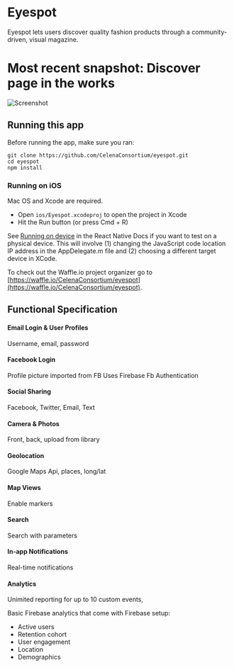 # Eyespot

Eyespot lets users discover quality fashion products through a community-driven, visual magazine.

# Most recent snapshot: Discover page in the works

![Screenshot](discover-page-snapshot.png?raw=true "Discover page screenshot")

## Running this app

Before running the app, make sure you ran:

    git clone https://github.com/CelenaConsortium/eyespot.git
    cd eyespot
    npm install

### Running on iOS

Mac OS and Xcode are required.

- Open `ios/Eyespot.xcodeproj` to open the project in Xcode
- Hit the Run button (or press Cmd + R)

See [Running on device](https://facebook.github.io/react-native/docs/running-on-device-ios.html) in the React Native Docs if you want to test on a physical device. This will involve (1) changing the JavaScript code location IP address in the AppDelegate.m file and (2) choosing a different target device in XCode.

To check out the Waffle.io project organizer go to [https://waffle.io/CelenaConsortium/eyespot](https://waffle.io/CelenaConsortium/eyespot).

## Functional Specification
						
#### Email Login & User Profiles
Username, email, password
						
#### Facebook Login
Profile picture imported from FB
Uses Firebase Fb Authentication
						
#### Social Sharing
Facebook, Twitter, Email, Text
						
#### Camera & Photos
Front, back, upload from library
						
#### Geolocation
Google Maps Api, places, long/lat
						
#### Map Views
Enable markers
						
#### Search
Search with parameters
					
#### In-app Notifications
Real-time notifications			
	
#### Analytics		
Unimited reporting for up to 10 custom events,

Basic Firebase analytics that come with Firebase setup:
* Active users
* Retention cohort
* User engagement
* Location
* Demographics

